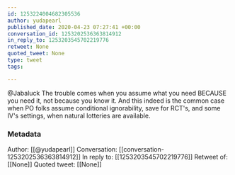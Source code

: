 ```yaml
---
id: 1253224004682305536
author: yudapearl
published_date: 2020-04-23 07:27:41 +00:00
conversation_id: 1253202536363814912
in_reply_to: 1253203545702219776
retweet: None
quoted_tweet: None
type: tweet
tags:

---
```


@Jabaluck The trouble comes when you assume what you need BECAUSE you need it, not because you know it. And this indeed is the common case when PO folks assume conditional ignorability,  save for RCT's, and some IV's settings, when natural lotteries are available.

### Metadata

Author: [[@yudapearl]]
Conversation: [[conversation-1253202536363814912]]
In reply to: [[1253203545702219776]]
Retweet of: [[None]]
Quoted tweet: [[None]]
